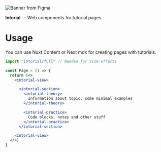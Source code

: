 ![Banner from Figma](https://github.com/tokiory/intorial/assets/101672047/498ae953-50f5-48be-9670-eea836e639e7)

**Intorial** ― Web components for tutorial pages.

# Usage
You can use Nuxt Content or Next mdx for creating pages with tutorials.
```jsx
import "intorial/full" // Needed for side-effects

const Page = () => {
  return (<>
    <intorial-view>

      <intorial-section>
        <intorial-theory>
          Information about topic, some minimal examples
        </intorial-theory>

        <intorial-practice>
          Code blocks, notes and other stuff
        </intorial-practice>
      </intorial-section>

    <intorial-view>
  </>)
}
```

